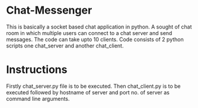# Chat-Messenger
This is basically a socket based chat application in python. A sought of chat room in which multiple users can connect to a chat server and send messages. The code can take upto 10 clients. Code consists of 2 python scripts one chat_server and another chat_client.

# Instructions
Firstly chat_server.py file is to be executed. Then chat_client.py is to be executed followed by hostname of server and port no. of server as command line arguments.


